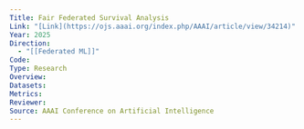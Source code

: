 ```yaml
---
Title: Fair Federated Survival Analysis
Link: "[Link](https://ojs.aaai.org/index.php/AAAI/article/view/34214)"
Year: 2025
Direction:
  - "[[Federated ML]]"
Code: 
Type: Research
Overview: 
Datasets: 
Metrics: 
Reviewer: 
Source: AAAI Conference on Artificial Intelligence
---
```

